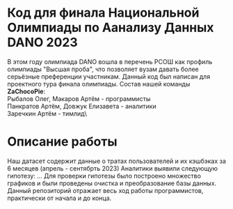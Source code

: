 # Код для финала Национальной Олимпиады по Аанализу Данных DANO 2023
В этом году олимпиада DANO вошла в перечень РСОШ как профиль олимпиады "Высшая проба", что позволяет вузам давать более серьёзные преференции участникам. Данный код был написан для проектного тура финала олимпиады. Состав нашей команды **ZaChocoPie**:\
Рыбалов Олег, Макаров Артём - программисты\
Панкратов Артём, Довжук Елизавета - аналитики\
Заречкин Артём - тимлид\

# Описание работы
Наш датасет содержит данные о тратах пользователей и их кэшбэках за 6 месяцев (апрель - сентябрть 2023)
Аналитики выявили следующую гипотезу: ...
Для проверки гипотезы было построено множество графиков и были проведены очистка и преобразование базы данных.
Данный репозиторий отражает весь ход работы программистов, практически от начала и до конца.
